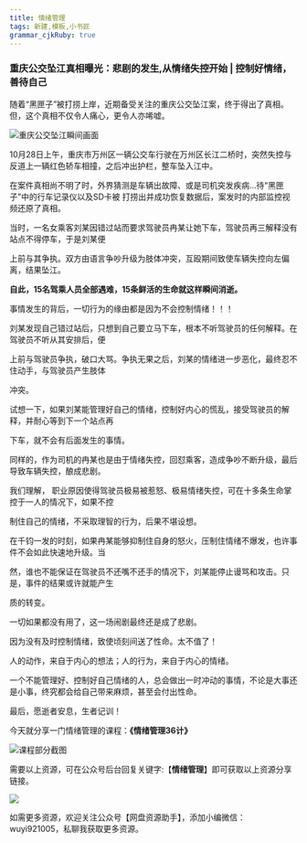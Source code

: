 ```yaml
---
title: 情绪管理
tags: 新建,模板,小书匠
grammar_cjkRuby: true
---
```



### 重庆公交坠江真相曝光：悲剧的发生,从情绪失控开始 | 控制好情绪，善待自己

随着“黑匣子”被打捞上岸，近期备受关注的重庆公交坠江案，终于得出了真相。但，这个真相不仅令人痛心，更令人亦唏嘘。


![重庆公交坠江瞬间画面](http://pg9mkg9re.bkt.clouddn.com/小书匠/微信截图_20181102214241.png)


10月28日上午，重庆市万州区一辆公交车行驶在万州区长江二桥时，突然失控与反道上一辆红色轿车相撞，之后冲出护栏，整车坠入江中。

在案件真相尚不明了时，外界猜测是车辆出故障、或是司机突发疾病...待“黑匣子”中的行车记录仪以及SD卡被
打捞出并成功恢复数据后，案发时的内部监控视频还原了真相。


当时，一名女乘客刘某因错过站而要求驾驶员冉某让她下车，驾驶员再三解释没有站点不得停车，于是刘某便

上前与其争执。双方由语言争吵升级为肢体冲突，互殴期间致使车辆失控向左偏离，结果坠江。

**自此，15名驾乘人员全部遇难，15条鲜活的生命就这样瞬间消逝。**

事情发生的背后，一切行为的缘由都是因为不会控制情绪！！！

刘某发现自己错过站后，只想到自己要立马下车，根本不听驾驶员的任何解释。在驾驶员不听从其安排后，便

上前与驾驶员争执，破口大骂。争执无果之后，刘某的情绪进一步恶化，最终忍不住动手，与驾驶员产生肢体

冲突。

试想一下，如果刘某能管理好自己的情绪，控制好内心的慌乱，接受驾驶员的解释，并耐心等到下一个站点再

下车，就不会有后面发生的事情。

同样的，作为司机的冉某也是由于情绪失控，回怼乘客，造成争吵不断升级，最后导致车辆失控，酿成悲剧。

我们理解， 职业原因使得驾驶员极易被惹怒、极易情绪失控，可在十多条生命掌控于一人的情况下，如果不控

制住自己的情绪，不采取理智的行为，后果不堪设想。

在千钧一发的时刻，如果冉某能够抑制住自身的怒火，压制住情绪不爆发，也许事件不会如此快速地升级。当

然，谁也不能保证在驾驶员不还嘴不还手的情况下，刘某能停止谩骂和攻击。只是，事件的结果或许就能产生

质的转变。


一切如果都没有用了，这一场闹剧最终还是成了悲剧。


因为没有及时控制情绪，致使顷刻间送了性命。太不值了！

人的动作，来自于内心的想法；人的行为，来自于内心的情绪。


一个不能管理好、控制好自己情绪的人，总会做出一时冲动的事情，不论是大事还是小事，终究都会给自己带来麻烦，甚至会付出性命。

最后，愿逝者安息，生者记训！

今天就分享一门情绪管理的课程：**《情绪管理36计》**


![课程部分截图](http://pg9mkg9re.bkt.clouddn.com/小书匠/微信截图_20181102220219.png)

需要以上资源，可在公众号后台回复关键字:【**情绪管理**】即可获取以上资源分享链接。

![](http://pg9mkg9re.bkt.clouddn.com/小书匠/微信截图_20181102220620.png)

如需更多资源，欢迎关注公众号【网盘资源助手】，添加小编微信：wuyi921005，私聊我获取更多资源。